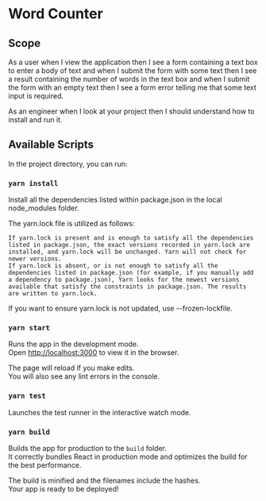 # Word Counter

## Scope
As a user when I view the application then I see a form containing a text box to enter a body of text and when I submit the form with some text then I see a result containing the number of words in the text box
and when I submit the form with an empty text then I see a form error telling me that some text input is required.

As an engineer when I look at your project then I should understand how to install and run it.
## Available Scripts

In the project directory, you can run:


### `yarn install`

Install all the dependencies listed within package.json in the local node_modules folder.

The yarn.lock file is utilized as follows:

    If yarn.lock is present and is enough to satisfy all the dependencies listed in package.json, the exact versions recorded in yarn.lock are installed, and yarn.lock will be unchanged. Yarn will not check for newer versions.
    If yarn.lock is absent, or is not enough to satisfy all the dependencies listed in package.json (for example, if you manually add a dependency to package.json), Yarn looks for the newest versions available that satisfy the constraints in package.json. The results are written to yarn.lock.

If you want to ensure yarn.lock is not updated, use --frozen-lockfile.


### `yarn start`

Runs the app in the development mode.\
Open [http://localhost:3000](http://localhost:3000) to view it in the browser.

The page will reload if you make edits.\
You will also see any lint errors in the console.

### `yarn test`

Launches the test runner in the interactive watch mode.

### `yarn build`

Builds the app for production to the `build` folder.\
It correctly bundles React in production mode and optimizes the build for the best performance.

The build is minified and the filenames include the hashes.\
Your app is ready to be deployed!


